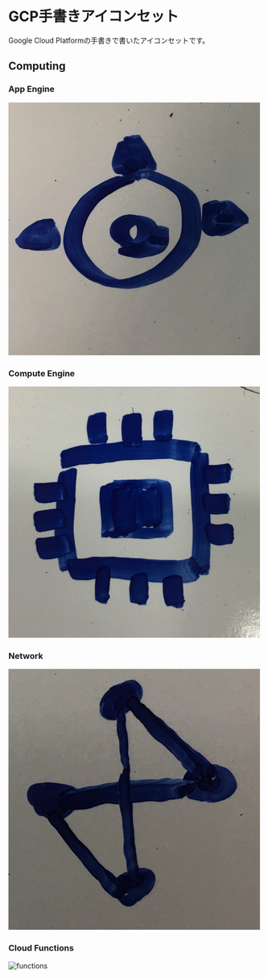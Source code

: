 # GCP手書きアイコンセット

Google Cloud Platformの手書きで書いたアイコンセットです。

## Computing

### App Engine

![appengine](computing/app_engine.png)

### Compute Engine

![computeengine](computing/compute_engine.png)

### Network

![network](computing/network.png)

### Cloud Functions

![functions](compute/cloud_functions.png)

